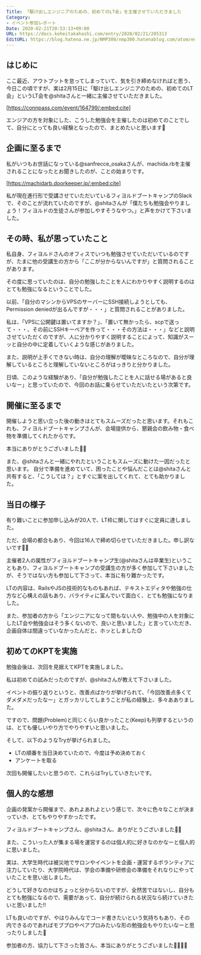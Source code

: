 ```yaml
---
Title: 「駆け出しエンジニアのための、初めてのLT会」を主催させていただきました
Category:
- イベント参加レポート
Date: 2020-02-21T20:53:13+09:00
URL: https://docs.koheitakahashi.com/entry/2020/02/21/205313
EditURL: https://blog.hatena.ne.jp/NMP300/nmp300.hatenablog.com/atom/entry/26006613517297710
---
```


## はじめに

ここ最近、アウトプットを怠ってしまっていて、気を引き締めなければと思う、今日この頃ですが、実は2月15日に「駆け出しエンジニアのための、初めてのLT会」というLT会を@shitaさんと一緒に主催させていただきました。



[https://connpass.com/event/164799/:embed:cite]



エンジアの方を対象にした、こうした勉強会を主催したのは初めてのことでして、自分にとっても良い経験となったので、まとめたいと思います💪

## 企画に至るまで

私がいつもお世話になっている@sanfrecce_osakaさんが、machida.rbを主催されることになったとお聞きしたのが、ことの始まりです。



[https://machidarb.doorkeeper.jp/:embed:cite]




私が現在進行形で受講させていただいているフィヨルドブートキャンプのSlackで、そのことが流れていたのですが、@shitaさんが「僕たちも勉強会やりましょう！フィヨルドの生徒さんが参加しやすそうなやつ。」と声をかけて下さいました。


## その時、私が思っていたこと

私自身、フィヨルドさんのオフィスでいつも勉強させていただいているのですが、たまに他の受講生の方から「ここが分からないんですが」と質問されることがあります。

その度に思っていたのは、自分の勉強したことを人にわかりやすく説明するのはとても勉強になるということでした。

以前、「自分のマシンからVPSのサーバーにSSH接続しようとしても、Permission deniedが出るんですが・・・」と質問されることがありました。

私は、「VPSに公開鍵は置いてますか？」、「置いて無かったら、scpで送って・・・、その前にSSHキーペアを作って・・・その方法は・・・」などと説明させていただくのですが、人に分かりやすく説明することによって、知識がスーッと自分の中に定着していくような感じがありました。

また、説明が上手くできない時は、自分の理解が曖昧なところなので、自分が理解しているところと理解していないところがはっきりと分かりました。

日頃、このような経験があり、「自分が勉強したことを人に話せる場があると良いなー」と思っていたので、今回のお話に乗らせていただいたという次第です。

## 開催に至るまで

開催しようと思い立った後の動きはとてもスムーズだったと思います。それもこれも、フィヨルドブートキャンプさんが、会場提供から、懇親会の飲み物・食べ物を準備してくれたからです。

本当にありがとうございました🙇‍♂️

また、@shitaさんと一緒にやれたということもスムーズに動けた一因だったと思います。
自分で準備を進めていて、困ったことや悩んだことは@shitaさんと共有すると、「こうしては？」とすぐに案を出してくれて、とても助かりました。

## 当日の様子

有り難いことに参加申し込みが20人で、LT枠に関してはすぐに定員に達しました。

ただ、会場の都合もあり、今回は16人で締め切らせていただきました。申し訳ないです🙇‍♂️

主催者2人の属性がフィヨルドブートキャンプ生(@shitaさんは卒業生)ということもあり、フィヨルドブートキャンプの受講生の方が多く参加して下さいましたが、そうではない方も参加して下さって、本当に有り難かったです。

LTの内容は、RailsやJSの技術的なものもあれば、テキストエディタや勉強の仕方など心構えの話もあり、バライティに富んでいて面白く、とても勉強になりました。

また、参加者の方から「エンジニアになって間もない人や、勉強中の人を対象にしたLT会や勉強会はそう多くないので、良いと思いました」と言っていただき、企画自体は間違っていなかったんだと、ホッとしました😊

## 初めてのKPTを実施

勉強会後は、次回を見据えてKPTを実施しました。

私は初めての試みだったのですが、@shitaさんが教えて下さいました。

イベントの振り返りというと、改善点ばかりが挙げられて、「今回改善点多くてダメダメだったなー」とガッカリしてしまうことが私の経験上、多々あありました。

ですので、問題(Problem)と同じくらい良かったこと(Keep)も列挙するというのは、とても優しいやり方でやりやすいと思いました。

そして、以下のようなTryが挙げられました。

- LTの順番を当日決めていたので、今度は予め決めておく
- アンケートを取る

次回も開催したいと思うので、これらはTryしていきたいです。

## 個人的な感想

企画の発案から開催まで、あれよあれよという感じで、次々に色々なことが決まっていき、とてもやりやすかったです。

フィヨルドブートキャンプさん、@shitaさん、ありがとうございました🙇‍♂️

また、こういった人が集まる場を運営するのは個人的に好きなのかなーと個人的に思いました。

実は、大学生時代は被災地でサロンやイベントを企画・運営するボランティアに注力していたり、大学院時代は、学会の準備や研修会の準備をそれなりにやっていたことを思い出しました。

どうして好きなのかはちょっと分からないのですが、全然苦ではないし、自分もとても勉強になるので、需要があって、自分が続けられる状況なら続けていきたいと思いました‼️

LTも良いのですが、やはりみんなでコード書きたいという気持ちもあり、その内できるのであればモブプロやペアプロみたいな形の勉強会もやりたいなーと思ったりしました💪

参加者の方、協力して下さった皆さん、本当にありがとうございました🙇‍♂️🙇‍♂️
